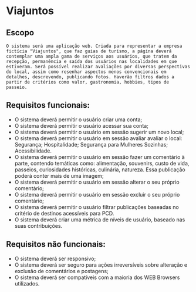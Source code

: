 # Viajuntos

## Escopo
	O sistema será uma aplicação web. Criada para representar a empresa fictícia "Viajuntos", que faz guias de turismo, a página deverá contemplar uma ampla gama de serviços aos usuários, que tratem da recepção, permanência e saída dos usuários nas localidades em que estiveram. Será possível realizar avaliações por diversas perspectivas do local, assim como resenhar aspectos menos convencionais em detalhes, descrevendo, publicando fotos. Haverão filtros dados a partir de critérios como valor, gastronomia, hobbies, tipos de passeio.


## Requisitos funcionais:
- O sistema deverá permitir o usuário criar uma conta;
- O sistema deverá permitir o usuário acessar sua conta;
- O sistema deverá permitir o usuário em sessão sugerir um novo local;
- O sistema deverá permitir o usuário em sessão avaliar avaliar o local: Segurança; Hospitalidade; Segurança para Mulheres Sozinhas; Acessibilidade. 
- O sistema deverá permitir o usuário em sessão fazer um comentário à parte, contendo temáticas como: alimentação, souvenirs, custo de vida, passeios, curiosidades históricas, culinária, natureza. Essa publicação poderá conter mais de uma imagem;
- O sistema deverá permitir o usuário em sessão alterar o seu próprio comentário;
- O sistema deverá permitir o usuário em sessão excluir o seu próprio comentário;
- O sistema deverá permitir o usuário filtrar publicações baseadas no critério de destinos acessíveis para PCD.
- O sistema deverá criar uma métrica de níveis de usuário, baseado nas suas contribuições.

## Requisitos não funcionais:
- O sistema deverá ser responsivo;
- O sistema deverá ser seguro para ações irreversíveis sobre alteração e exclusão de comentários e postagens;
- O sistema deverá ser compatíveis com a maioria dos WEB Browsers utilizados.
